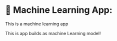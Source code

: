 # 🤖 Machine Learning App:
This is a machine learning app 

This is app builds as machine Learning model!

